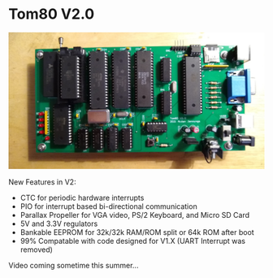 # Tom80 V2.0

![alt text](https://github.com/anjennings/Tom80/blob/master/Photos/V2%20Full.jpg?raw=true)

New Features in V2:
* CTC for periodic hardware interrupts
* PIO for interrupt based bi-directional communication
* Parallax Propeller for VGA video, PS/2 Keyboard, and Micro SD Card
* 5V and 3.3V regulators
* Bankable EEPROM for 32k/32k RAM/ROM split or 64k ROM after boot
* 99% Compatable with code designed for V1.X (UART Interrupt was removed)
	
Video coming sometime this summer...

